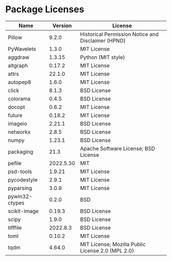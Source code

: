 # Package Licenses

| Name                      | Version   | License                                            |
|---------------------------|-----------|----------------------------------------------------|
| Pillow                    | 9.2.0     | Historical Permission Notice and Disclaimer (HPND) |
| PyWavelets                | 1.3.0     | MIT License                                        |
| aggdraw                   | 1.3.15    | Python (MIT style)                                 |
| altgraph                  | 0.17.2    | MIT License                                        |
| attrs                     | 22.1.0    | MIT License                                        |
| autopep8                  | 1.6.0     | MIT License                                        |
| click                     | 8.1.3     | BSD License                                        |
| colorama                  | 0.4.5     | BSD License                                        |
| docopt                    | 0.6.2     | MIT License                                        |
| future                    | 0.18.2    | MIT License                                        |
| imageio                   | 2.21.1    | BSD License                                        |
| networkx                  | 2.8.5     | BSD License                                        |
| numpy                     | 1.23.1    | BSD License                                        |
| packaging                 | 21.3      | Apache Software License; BSD License               |
| pefile                    | 2022.5.30 | MIT                                                |
| psd-tools                 | 1.9.21    | MIT License                                        |
| pycodestyle               | 2.9.1     | MIT License                                        |
| pyparsing                 | 3.0.9     | MIT License                                        |
| pywin32-ctypes            | 0.2.0     | BSD                                                |
| scikit-image              | 0.19.3    | BSD License                                        |
| scipy                     | 1.9.0     | BSD License                                        |
| tifffile                  | 2022.8.3  | BSD License                                        |
| toml                      | 0.10.2    | MIT License                                        |
| tqdm                      | 4.64.0    | MIT License; Mozilla Public License 2.0 (MPL 2.0)  |
